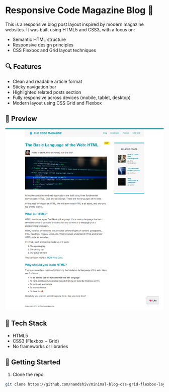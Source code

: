 # Responsive Code Magazine Blog 📰

This is a responsive blog post layout inspired by modern magazine websites. It was built using HTML5 and CSS3, with a focus on:

- Semantic HTML structure
- Responsive design principles
- CSS Flexbox and Grid layout techniques

## 🔍 Features

- Clean and readable article format
- Sticky navigation bar
- Highlighted related posts section
- Fully responsive across devices (mobile, tablet, desktop)
- Modern layout using CSS Grid and Flexbox

## 📸 Preview

![Screenshot](images/website.png)


## 📁 Tech Stack

- HTML5
- CSS3 (Flexbox + Grid)
- No frameworks or libraries

## 🚀 Getting Started

1. Clone the repo:

```bash
git clone https://github.com/nandshiv/minimal-blog-css-grid-flexbox-layout.git
